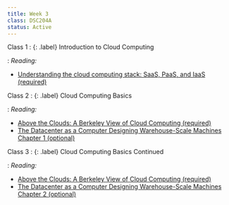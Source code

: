 ```yaml
---
title: Week 3
class: DSC204A
status: Active
---
```

Class 1
: {: .label} Introduction to Cloud Computing 
  <!-- : [Slides](assets/slides/6_os-2.pdf) &#8226; [Recording](#) -->
: *Reading:*
* [Understanding the cloud computing stack: SaaS, PaaS, and IaaS (required)](https://docs.rackspace.com/docs/understanding-the-cloud-computing-stack-saas-paas-iaas)

Class 2
: {: .label} Cloud Computing Basics
<!--  : [Slides](assets/slides/6_os-3.pdf) &#8226; [Recording](https://podcast.ucsd.edu/watch/wi24/dsc204a_a00/7) &#8226; [Scribe Notes](assets/scribe_notes/Jan_24_scribe_note.pdf) -->
: *Reading:*
* [Above the Clouds: A Berkeley View of Cloud Computing (required)](https://www2.eecs.berkeley.edu/Pubs/TechRpts/2009/EECS-2009-28.pdf)
* [The Datacenter as a Computer Designing Warehouse-Scale Machines Chapter 1 (optional)](https://link.springer.com/chapter/10.1007/978-3-031-01761-2_1)


Class 3
: {: .label} Cloud Computing Basics Continued
<!--  : [Slides](assets/slides/7_cloud_computing.pdf) &#8226; [Recording](https://podcast.ucsd.edu/watch/wi24/dsc204a_a00/8) &#8226; [Scribe Notes](assets/scribe_notes/Jan_26_scribe_note.pdf) -->
: *Reading:*
* [Above the Clouds: A Berkeley View of Cloud Computing (required)](https://www2.eecs.berkeley.edu/Pubs/TechRpts/2009/EECS-2009-28.pdf)
* [The Datacenter as a Computer Designing Warehouse-Scale Machines Chapter 2 (optional)](https://link.springer.com/chapter/10.1007/978-3-031-01761-2_2)

